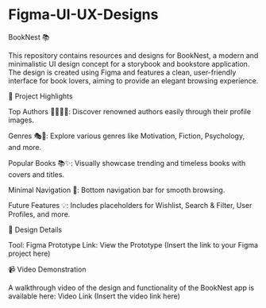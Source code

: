 # Figma-UI-UX-Designs

BookNest 📚

This repository contains resources and designs for BookNest, a modern and minimalistic UI design concept for a storybook and bookstore application. The design is created using Figma and features a clean, user-friendly interface for book lovers, aiming to provide an elegant browsing experience.

🌟 Project Highlights

Top Authors 👩‍🏫👨‍🏫: Discover renowned authors easily through their profile images.

Genres 🎭📖: Explore various genres like Motivation, Fiction, Psychology, and more.

Popular Books 📚✨: Visually showcase trending and timeless books with covers and titles.

Minimal Navigation 🧭: Bottom navigation bar for smooth browsing.

Future Features 💡: Includes placeholders for Wishlist, Search & Filter, User Profiles, and more.

🎨 Design Details

Tool: Figma
Prototype Link: View the Prototype
(Insert the link to your Figma project here)

📹 Video Demonstration

A walkthrough video of the design and functionality of the BookNest app is available here:
Video Link
(Insert the video link here)
